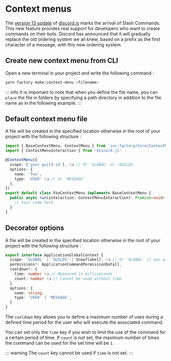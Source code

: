 # Context menus
The [version 13 update](https://github.com/discordjs/discord.js/blob/main/CHANGELOG.md#1300-2021-08-06) of [discord.js](https://discord.js.org) marks the arrival of Slash Commands.
This new feature provides real support for developers who want to create commands on their bots.
Discord has announced that it will gradually replace the old ordering system we all knew, based on a prefix as the first character of a message, with this new ordering system.

## Create new context menu from CLI
Open a new terminal in your project and write the following command :

```bash
yarn factory make:context-menu <filename>
```
::: info
It is important to note that when you define the file name, you can `place` the file in folders by specifying a path directory in addition to the file name as in the following example.
:::

## Default context menu file

A file will be created in the specified location otherwise in the root of your project with the following structure :

```ts
import { BaseContextMenu, ContextMenu } from 'ioc:factory/Core/ContextMenu'
import { ContextMenuInteraction } from 'discord.js'

@ContextMenu({
  scope: ['your guild id'], 👈 // Or 'GLOBAL' or 'GUILDS
  options: {
    name: 'foo',
    type: 'USER' 👈 // Or 'MESSAGE'
  },
})
export default class FooContextMenu implements BaseContextMenu {
  public async run(interaction: ContextMenuInteraction): Promise<void> {
    // Your code here
  }
}

```
## Decorator options
A file will be created in the specified location otherwise in the root of your project with the following structure :

```ts
export interface ApplicationGlobalContext {
  scope: 'GLOBAL' | 'GUILDS' | Snowflake[], 👈 // Or 'GLOBAL' if you want to register globally
  permissions?: ApplicationCommandPermissionData[],
  cooldown?: {
    time: number 👈 // Measured in milliseconds
    count: number 👈 // Cannot be used without time
  }
  options: {
    name: string,
    type: 'USER' | 'MESSAGE',
  }
}
```
The `cooldown` key allows you to define a maximum number of uses during a defined time period for the user who will execute the associated command.

You can set only the `time` key if you wish to limit the use of the command for a certain period of time. If `count` is not set, the maximum number of times the command can be used for the set time will be `1`.

::: warning
The `count` key cannot be used if `time` is not set.
:::